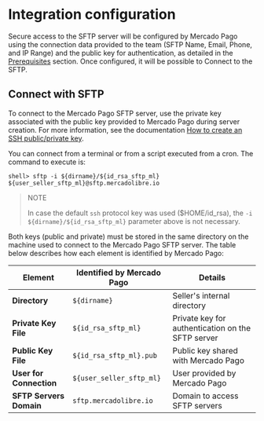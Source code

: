 # Integration configuration

Secure access to the SFTP server will be configured by Mercado Pago using the connection data provided to the team (SFTP Name, Email, Phone, and IP Range) and the public key for authentication, as detailed in the [Prerequisites](/developers/es/docs/links-and-debts/prerequisites) section. Once configured, it will be possible to Connect to the SFTP.

## Connect with SFTP
To connect to the Mercado Pago SFTP server, use the private key associated with the public key provided to Mercado Pago during server creation. For more information, see the documentation [How to create an SSH public/private key](/developers/es/docs/links-and-debts/public-and-private-key).

You can connect from a terminal or from a script executed from a cron. The command to execute is:

```terminal
shell> sftp -i ${dirname}/${id_rsa_sftp_ml} ${user_seller_sftp_ml}@sftp.mercadolibre.io
```

> NOTE
>
> In case the default `ssh` protocol key was used ($HOME/id_rsa), the `-i ${dirname}/${id_rsa_sftp_ml}` parameter above is not necessary.

Both keys (public and private) must be stored in the same directory on the machine used to connect to the Mercado Pago SFTP server. The table below describes how each element is identified by Mercado Pago:

| Element                         | Identified by Mercado Pago           | Details                                         |
|---------------------------------|--------------------------------------|--------------------------------------------------|
| **Directory**                   | `${dirname}`                         | Seller's internal directory                      |
| **Private Key File**            | `${id_rsa_sftp_ml}`                  | Private key for authentication on the SFTP server |
| **Public Key File**             | `${id_rsa_sftp_ml}.pub`              | Public key shared with Mercado Pago             |
| **User for Connection**         | `${user_seller_sftp_ml}`             | User provided by Mercado Pago                    |
| **SFTP Servers Domain**         | `sftp.mercadolibre.io`               | Domain to access SFTP servers                    |